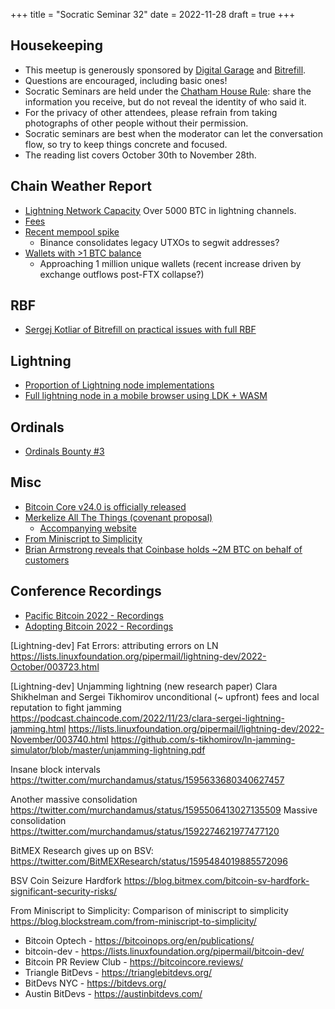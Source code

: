 +++
title = "Socratic Seminar 32"
date = 2022-11-28
draft = true
+++

Housekeeping
------------

- This meetup is generously sponsored by [Digital Garage](https://dg717.com/) and [Bitrefill](https://bitrefill.com/).
- Questions are encouraged, including basic ones!
- Socratic Seminars are held under the [Chatham House Rule](https://www.chathamhouse.org/about-us/chatham-house-rule): share the information you receive, but do not reveal the identity of who said it.
- For the privacy of other attendees, please refrain from taking photographs of other people without their permission.
- Socratic seminars are best when the moderator can let the conversation flow, so try to keep things concrete and focused.
- The reading list covers October 30th to November 28th.


Chain Weather Report
--------------------
- [Lightning Network Capacity](https://bitcoinvisuals.com/ln-capacity) Over 5000 BTC in lightning channels.
- [Fees](https://transactionfee.info/charts/fees-package-feerates/)
- [Recent mempool spike](https://www.bitcoin-mempool.info/#BTC,1y,weight)
  - Binance consolidates legacy UTXOs to segwit addresses?
- [Wallets with >1 BTC balance](https://www.lookintobitcoin.com/charts/wallets-greater-than-1-btc/)
  -  Approaching 1 million unique wallets (recent increase driven by exchange outflows post-FTX collapse?)

RBF
---
- [Sergej Kotliar of Bitrefill on practical issues with full RBF](https://lists.linuxfoundation.org/pipermail/bitcoin-dev/2022-October/021056.html)

Lightning
--------
- [Proportion of Lightning node implementations](https://stacker.news/items/97320)
- [Full lightning node in a mobile browser using LDK + WASM](https://twitter.com/benthecarman/status/1595395624010190850?s=46&t=PGN3o7U19B-QRVYkcgTj9w)

Ordinals
--------
- [Ordinals Bounty #3](https://docs.ordinals.com/bounty/3.html)

Misc
----
- [Bitcoin Core v24.0 is officially released](https://github.com/bitcoin/bitcoin/releases/tag/v24.0)
- [Merkelize All The Things (covenant proposal)](https://lists.linuxfoundation.org/pipermail/bitcoin-dev/2022-November/021182.html)
  - [Accompanying website](https://merkle.fun)
- [From Miniscript to Simplicity](https://blog.blockstream.com/from-miniscript-to-simplicity/)
- [Brian Armstrong reveals that Coinbase holds ~2M BTC on behalf of customers](https://twitter.com/brian_armstrong/status/1595126123439923200?s=20&t=CiKYJqsES4eiScqZdsiFuw)

Conference Recordings
---------------------
- [Pacific Bitcoin 2022 - Recordings](https://www.youtube.com/watch?v=h7YAWhvFY9Y&list=PLoB1eZWSVHVaCfQJ_Suq9gBw0fCyUKELP)
- [Adopting Bitcoin 2022 - Recordings](https://www.youtube.com/@adoptingbitcoin/videos)

[Lightning-dev] Fat Errors: attributing errors on LN
https://lists.linuxfoundation.org/pipermail/lightning-dev/2022-October/003723.html

[Lightning-dev] Unjamming lightning (new research paper)
Clara Shikhelman and Sergei Tikhomirov
unconditional (~ upfront) fees and local reputation to fight jamming
https://podcast.chaincode.com/2022/11/23/clara-sergei-lightning-jamming.html
https://lists.linuxfoundation.org/pipermail/lightning-dev/2022-November/003740.html
https://github.com/s-tikhomirov/ln-jamming-simulator/blob/master/unjamming-lightning.pdf

Insane block intervals
https://twitter.com/murchandamus/status/1595633680340627457

Another massive consolidation
https://twitter.com/murchandamus/status/1595506413027135509
Massive consolidation
https://twitter.com/murchandamus/status/1592274621977477120

BitMEX Research gives up on BSV:
https://twitter.com/BitMEXResearch/status/1595484019885572096

BSV Coin Seizure Hardfork
https://blog.bitmex.com/bitcoin-sv-hardfork-significant-security-risks/

From Miniscript to Simplicity: Comparison of miniscript to simplicity
https://blog.blockstream.com/from-miniscript-to-simplicity/

- Bitcoin Optech - https://bitcoinops.org/en/publications/
- bitcoin-dev - https://lists.linuxfoundation.org/pipermail/bitcoin-dev/
- Bitcoin PR Review Club - https://bitcoincore.reviews/
- Triangle BitDevs - https://trianglebitdevs.org/
- BitDevs NYC - https://bitdevs.org/
- Austin BitDevs - https://austinbitdevs.com/
